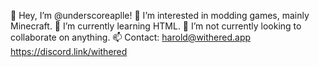 👋 Hey, I’m @underscoreaplle!
👀 I’m interested in modding games, mainly Minecraft.
🌱 I’m currently learning HTML.
💞️ I’m not currently looking to collaborate on anything.
📫 Contact:
       harold@withered.app
       https://discord.link/withered

<!---
underscoreaplle/underscoreaplle is a ✨ special ✨ repository because its `README.md` (this file) appears on your GitHub profile.
You can click the Preview link to take a look at your changes.
--->

